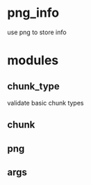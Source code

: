 # png_info
use  png  to store  info

# modules
## chunk_type
validate basic chunk types

## chunk

## png

## args
